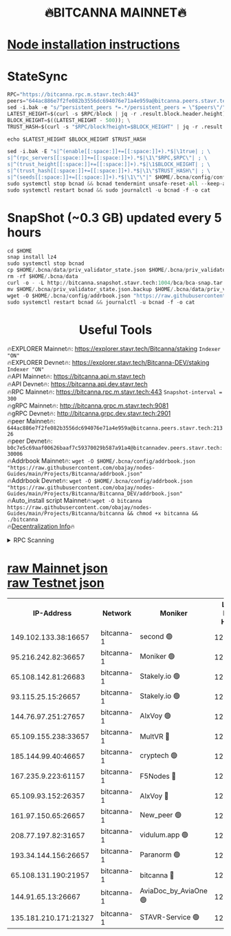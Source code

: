 <h1 align="center"> 🔥BITCANNA MAINNET🔥</h1>


[Node installation instructions](https://github.com/obajay/nodes-Guides/tree/main/Projects/Bitcanna)
=

# StateSync
```python
RPC="https://bitcanna.rpc.m.stavr.tech:443"
peers="644ac886e7f2fe082b3556dc694076e71a4e959a@bitcanna.peers.stavr.tech:21326"
sed -i.bak -e "s/^persistent_peers *=.*/persistent_peers = \"$peers\"/" $HOME/.bcna/config/config.toml
LATEST_HEIGHT=$(curl -s $RPC/block | jq -r .result.block.header.height); \
BLOCK_HEIGHT=$((LATEST_HEIGHT - 500)); \
TRUST_HASH=$(curl -s "$RPC/block?height=$BLOCK_HEIGHT" | jq -r .result.block_id.hash)

echo $LATEST_HEIGHT $BLOCK_HEIGHT $TRUST_HASH

sed -i.bak -E "s|^(enable[[:space:]]+=[[:space:]]+).*$|\1true| ; \
s|^(rpc_servers[[:space:]]+=[[:space:]]+).*$|\1\"$RPC,$RPC\"| ; \
s|^(trust_height[[:space:]]+=[[:space:]]+).*$|\1$BLOCK_HEIGHT| ; \
s|^(trust_hash[[:space:]]+=[[:space:]]+).*$|\1\"$TRUST_HASH\"| ; \
s|^(seeds[[:space:]]+=[[:space:]]+).*$|\1\"\"|" $HOME/.bcna/config/config.toml
sudo systemctl stop bcnad && bcnad tendermint unsafe-reset-all --keep-addr-book
sudo systemctl restart bcnad && sudo journalctl -u bcnad -f -o cat
```
# SnapShot (~0.3 GB) updated every 5 hours
```python
cd $HOME
snap install lz4
sudo systemctl stop bcnad
cp $HOME/.bcna/data/priv_validator_state.json $HOME/.bcna/priv_validator_state.json.backup
rm -rf $HOME/.bcna/data
curl -o - -L http://bitcanna.snapshot.stavr.tech:1004/bca/bca-snap.tar.lz4 | lz4 -c -d - | tar -x -C $HOME/.bcna --strip-components 2
mv $HOME/.bcna/priv_validator_state.json.backup $HOME/.bcna/data/priv_validator_state.json
wget -O $HOME/.bcna/config/addrbook.json "https://raw.githubusercontent.com/obajay/nodes-Guides/main/Projects/Bitcanna/addrbook.json"
sudo systemctl restart bcnad && journalctl -u bcnad -f -o cat
```

 <h1 align="center"> Useful Tools</h1>

🔥EXPLORER Mainnet🔥:    https://explorer.stavr.tech/Bitcanna/staking          `Indexer "ON"` \
🔥EXPLORER Devnet🔥:     https://explorer.stavr.tech/Bitcanna-DEV/staking     `Indexer "ON"` \
🔥API Mainnet🔥:         https://bitcanna.api.m.stavr.tech \
🔥API Devnet🔥:          https://bitcanna.api.dev.stavr.tech \
🔥RPC Mainnet🔥:         https://bitcanna.rpc.m.stavr.tech:443         `Snapshot-interval = 300` \
🔥gRPC Mainnet🔥:        http://bitcanna.grpc.m.stavr.tech:9081 \
🔥gRPC Devnet🔥:         http://bitcanna.grpc.dev.stavr.tech:2901 \
🔥peer Mainnet🔥:        `644ac886e7f2fe082b3556dc694076e71a4e959a@bitcanna.peers.stavr.tech:21326` \
🔥peer Devnet🔥:         `b0c7e5c69aaf00626baaf7c59370029b587a91a4@bitcannadev.peers.stavr.tech:30006` \
🔥Addrbook Mainnet🔥:    ```wget -O $HOME/.bcna/config/addrbook.json "https://raw.githubusercontent.com/obajay/nodes-Guides/main/Projects/Bitcanna/addrbook.json"``` \
🔥Addrbook Devnet🔥:    ```wget -O $HOME/.bcna/config/addrbook.json "https://raw.githubusercontent.com/obajay/nodes-Guides/main/Projects/Bitcanna/Bitcanna_DEV/addrbook.json"``` \
🔥Auto_install script Mainnet🔥:```wget -O bitcanna https://raw.githubusercontent.com/obajay/nodes-Guides/main/Projects/Bitcanna/bitcanna && chmod +x bitcanna && ./bitcanna``` \
🔥[Decentralization Info](https://github.com/obajay/StateSync-snapshots/tree/main/Projects/Bitcanna/Decentralization)🔥


<details>
<summary>RPC Scanning</summary>

<h2 align="center"> We scan nodes in real time every 4 hours. And we provide the final result of RPC endpoints.
We cannot influence the operation of these nodes in any way. </h2>


```python
If Voting Power is higher than 0 --> then the Node is a validator of the network and may be subject to attack and be a potential threat to the chain.
```
```python
We marked such validators with a red symbol
```

</details>

[raw Mainnet json](https://rpc-check.bcam.stavr.tech/bcam/rpc-bcam-result.json) \
[raw Testnet json](https://github.com/obajay/StateSync-snapshots/tree/main/Projects/Bitcanna/Rpc-Check-Testnet)
=



<table><tr><th>IP-Address</th><th>Network</th><th>Moniker</th><th>Latest Block Height</th><th>Earliest Block Height</th><th>Catching Up</th><th>Tx Index</th><th>Voting Power</th><th>Scan Time</th></tr><tr><td>149.102.133.38:16657</td><td>bitcanna-1</td><td>second 🟢</td><td>12890726</td><td>1</td><td>False</td><td>on</td><td>0</td><td>2024-03-06T14:41:56.159370204UTC</td></tr><tr><td>95.216.242.82:36657</td><td>bitcanna-1</td><td>Moniker 🟢</td><td>12890716</td><td>5776907</td><td>False</td><td>on</td><td>0</td><td>2024-03-06T14:40:52.695615682UTC</td></tr><tr><td>65.108.142.81:26683</td><td>bitcanna-1</td><td>Stakely.io 🟢</td><td>12890720</td><td>6152001</td><td>False</td><td>on</td><td>0</td><td>2024-03-06T14:41:15.944579613UTC</td></tr><tr><td>93.115.25.15:26657</td><td>bitcanna-1</td><td>Stakely.io 🟢</td><td>12890719</td><td>6520001</td><td>False</td><td>on</td><td>0</td><td>2024-03-06T14:41:11.563262610UTC</td></tr><tr><td>144.76.97.251:27657</td><td>bitcanna-1</td><td>AlxVoy 🟢</td><td>12890725</td><td>8805201</td><td>False</td><td>on</td><td>0</td><td>2024-03-06T14:41:45.620589951UTC</td></tr><tr><td>65.109.155.238:33657</td><td>bitcanna-1</td><td>MultVR 🔴</td><td>12862073</td><td>9933415</td><td>False</td><td>on</td><td>353850</td><td>2024-03-06T14:41:23.599258245UTC</td></tr><tr><td>185.144.99.40:46657</td><td>bitcanna-1</td><td>cryptech 🟢</td><td>12890715</td><td>11528001</td><td>False</td><td>on</td><td>0</td><td>2024-03-06T14:40:48.314624217UTC</td></tr><tr><td>167.235.9.223:61157</td><td>bitcanna-1</td><td>F5Nodes 🔴</td><td>12890721</td><td>12084001</td><td>False</td><td>on</td><td>570</td><td>2024-03-06T14:41:25.867081430UTC</td></tr><tr><td>65.109.93.152:26357</td><td>bitcanna-1</td><td>AlxVoy 🔴</td><td>12890726</td><td>12109301</td><td>False</td><td>on</td><td>1391814</td><td>2024-03-06T14:41:56.675909102UTC</td></tr><tr><td>161.97.150.65:26657</td><td>bitcanna-1</td><td>New_peer 🟢</td><td>12890720</td><td>12254001</td><td>False</td><td>on</td><td>0</td><td>2024-03-06T14:41:16.277634068UTC</td></tr><tr><td>208.77.197.82:31657</td><td>bitcanna-1</td><td>vidulum.app 🟢</td><td>12890720</td><td>12386934</td><td>False</td><td>on</td><td>0</td><td>2024-03-06T14:41:19.146881824UTC</td></tr><tr><td>193.34.144.156:26657</td><td>bitcanna-1</td><td>Paranorm 🟢</td><td>12870111</td><td>12697701</td><td>False</td><td>on</td><td>0</td><td>2024-03-06T14:41:32.562718737UTC</td></tr><tr><td>65.108.131.190:21957</td><td>bitcanna-1</td><td>bitcanna 🔴</td><td>12890722</td><td>12790722</td><td>False</td><td>on</td><td>419574</td><td>2024-03-06T14:41:30.265273935UTC</td></tr><tr><td>144.91.65.13:26667</td><td>bitcanna-1</td><td>AviaDoc_by_AviaOne 🟢</td><td>12890724</td><td>12881101</td><td>False</td><td>on</td><td>0</td><td>2024-03-06T14:41:41.001177382UTC</td></tr><tr><td>135.181.210.171:21327</td><td>bitcanna-1</td><td>STAVR-Service 🟢</td><td>12890724</td><td>12887001</td><td>False</td><td>on</td><td>0</td><td>2024-03-06T14:41:45.385867549UTC</td></tr></table>
